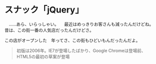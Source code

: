 # スナック「jQuery」

　……あら、いらっしゃい。
　最近はめっきりお客さんも減ったんだけどね。昔は、この街一番の人気店だったんだけどさ。

この店がオープンした　年ってさ、この街もひどいもんだったんだよ。

>  初版は2006年。IE7が登場したばかり、Google Chromeは登場前、HTML5の最初の草案が登場
<!--stackedit_data:
eyJoaXN0b3J5IjpbLTg0Mjc5OTgwOSwxMTAzMjM2NDcyLDQ5NT
Y3MDM1NSwtMTA0MDU2NjU3N119
-->